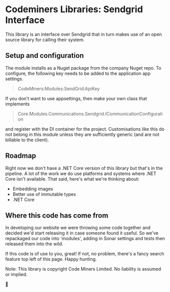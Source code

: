 #  Codeminers Libraries: Sendgrid Interface

This library is an interface over Sendgrid that in turn makes use of an open source library for calling their system. 

## Setup and configuration

The module installs as a Nuget package from the company Nuget repo. To configure, the following key needs to be 
added to the application app settings.

> CodeMiners:Modules:SendGrid:ApiKey


If you don't want to use appsettings, then make your own class that implements 

> Core.Modules.Communications.Sendgrid.ICommunicationConfiguration 

and register with the DI container for the project. Customisations like this do not belong in this module unless 
they are sufficiently generic (and are not billable to the client).

## Roadmap

Right now we don't have a .NET Core version of this library but that's in the pipeline. A lot of the work we do use
platforms and systems where .NET Core isn't available. That said, here's what we're thinking about:

* Embedding images
* Better use of immutable types
* .NET Core


## Where this code has come from

In developing our website we were throwing some code together and decided we'd start releasing it in case someone found 
it useful. So we've repackaged our code into 'modules', adding in Sonar settings and tests then released them into
the wild.

If this code is of use to you, great! If not, no problem, there's a fancy search feature top left of this page. Happy 
hunting.

Note: This library is copyright Code Miners Limited. No liability is assumed or implied.

:rocket:
